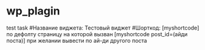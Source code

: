# wp_plagin
test task
#Название виджета: Тестовый виджет
#Шорткод: [myshortcode] по дефолту страницу на которой вызван
[myshortcode post_id=(айди поста)] при желании вывести по ай-ди другого поста
